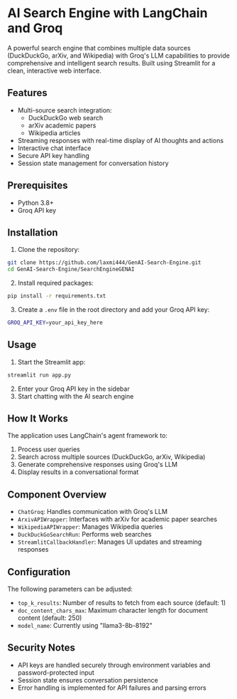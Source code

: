 # AI Search Engine with LangChain and Groq

A powerful search engine that combines multiple data sources (DuckDuckGo, arXiv, and Wikipedia) with Groq's LLM capabilities to provide comprehensive and intelligent search results. Built using Streamlit for a clean, interactive web interface.

## Features

- Multi-source search integration:
  - DuckDuckGo web search
  - arXiv academic papers
  - Wikipedia articles
- Streaming responses with real-time display of AI thoughts and actions
- Interactive chat interface
- Secure API key handling
- Session state management for conversation history

## Prerequisites

- Python 3.8+
- Groq API key

## Installation

1. Clone the repository:
```bash
git clone https://github.com/laxmi444/GenAI-Search-Engine.git
cd GenAI-Search-Engine/SearchEngineGENAI
```

2. Install required packages:
```bash
pip install -r requirements.txt
```

3. Create a `.env` file in the root directory and add your Groq API key:
```bash
GROQ_API_KEY=your_api_key_here
```

## Usage

1. Start the Streamlit app:
```bash
streamlit run app.py
```

2. Enter your Groq API key in the sidebar
3. Start chatting with the AI search engine

## How It Works

The application uses LangChain's agent framework to:
1. Process user queries
2. Search across multiple sources (DuckDuckGo, arXiv, Wikipedia)
3. Generate comprehensive responses using Groq's LLM
4. Display results in a conversational format

## Component Overview

- `ChatGroq`: Handles communication with Groq's LLM
- `ArxivAPIWrapper`: Interfaces with arXiv for academic paper searches
- `WikipediaAPIWrapper`: Manages Wikipedia queries
- `DuckDuckGoSearchRun`: Performs web searches
- `StreamlitCallbackHandler`: Manages UI updates and streaming responses

## Configuration

The following parameters can be adjusted:
- `top_k_results`: Number of results to fetch from each source (default: 1)
- `doc_content_chars_max`: Maximum character length for document content (default: 250)
- `model_name`: Currently using "llama3-8b-8192"

## Security Notes

- API keys are handled securely through environment variables and password-protected input
- Session state ensures conversation persistence
- Error handling is implemented for API failures and parsing errors

